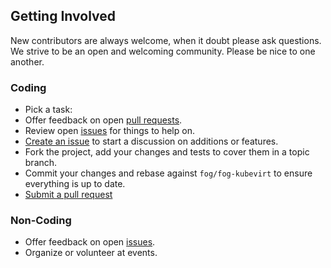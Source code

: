 ## Getting Involved

New contributors are always welcome, when it doubt please ask questions. We strive to be an open and welcoming community. Please be nice to one another.

### Coding

* Pick a task:
* Offer feedback on open [pull requests](https://github.com/pkliczewski/fog-kubevirt/pulls).
* Review open [issues](https://github.com/pkliczewski/fog-kubevirt/issues) for things to help on.
* [Create an issue](https://github.com/pkliczewski/fog-kubevirt/issues/new) to start a discussion on additions or features.
* Fork the project, add your changes and tests to cover them in a topic branch.
* Commit your changes and rebase against `fog/fog-kubevirt` to ensure everything is up to date.
* [Submit a pull request](https://github.com/pkliczewski/fog-kubevirt/compare/)

### Non-Coding

* Offer feedback on open [issues](https://github.com/pkliczewski/fog-kubevirt/issues).
* Organize or volunteer at events.
